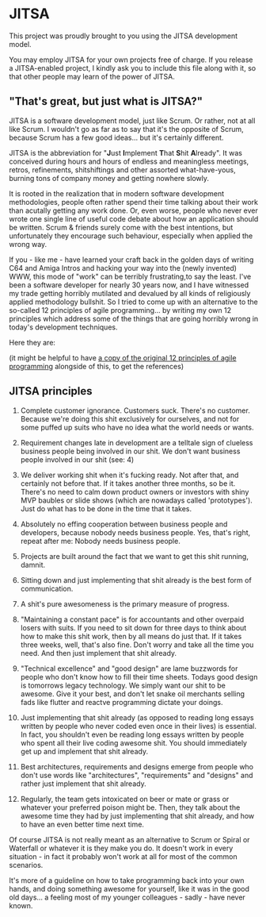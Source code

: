 
# JITSA

This project was proudly brought to you using the JITSA development model.

You may employ JITSA for your own projects free of charge. If you release a JITSA-enabled project, I kindly ask you to include this file along with it, so that other people may learn of the power of JITSA.

## "That's great, but just what is JITSA?"

JITSA is a software development model, just like Scrum. Or rather, not at all like Scrum. I wouldn't go as far as to say that it's the opposite of Scrum, because Scrum has a few good ideas... but it's certainly different.

JITSA is the abbreviation for "**J**ust **I**mplement **T**hat **S**hit **A**lready". It was conceived during hours and hours of endless and meaningless meetings, retros, refinements, shitshiftings and other assorted what-have-yous, burning tons of company money and getting nowhere slowly.

It is rooted in the realization that in modern software development methodologies, people often rather spend their time talking about their work than acutally getting any work done. Or, even 
worse, people who never ever wrote one single line of useful code debate about how an application should be written. Scrum & friends surely come with the best intentions, but unfortunately they encourage such behaviour, especially when applied the wrong way. 

If you - like me - have learned your craft back in the golden days of writing C64 and Amiga Intros and hacking your way into the (newly invented) WWW, this mode of "work" can be terribly frustrating,to say the least. I've been a software developer for nearly 30 years now, and I have witnessed my trade getting horribly mutilated and devalued by all kinds of religiously applied methodology bullshit. So I tried to come up with an alternative to the so-called 12 principles of agile programming... by writing my own 12 principles which address some of the things that are going horribly wrong in today's development techniques.

Here they are:

(it might be helpful to have [a copy of the original 12 principles of agile programming](https://www.agilealliance.org/agile101/12-principles-behind-the-agile-manifesto/) alongside of this, to get the references)

## JITSA principles

1. Complete customer ignorance. Customers suck. There's no customer. Because we're doing this shit exclusively for ourselves, and not for some puffed up suits who have no idea what the world needs or wants.

2. Requirement changes late in development are a telltale sign of clueless business people being involved in our shit. We don't want business people involved in our shit (see: 4)

3. We deliver working shit when it's fucking ready. Not after that, and certainly not before that. If it takes another three months, so be it. There's no need to calm down product owners or investors with shiny MVP baubles or slide shows (which are nowadays called 'prototypes'). Just do what has to be done in the time that it takes.

4. Absolutely no effing cooperation between business people and developers, because nobody needs business people. Yes, that's right, repeat after me: Nobody needs business people.

5. Projects are built around the fact that we want to get this shit running, damnit.

6. Sitting down and just implementing that shit already is the best form of communication.

7. A shit's pure awesomeness is the primary measure of progress. 

8. "Maintaining a constant pace" is for accountants and other overpaid losers with suits. If you need to sit down for three days to think about how to make this shit work, then by all means do just that. If it takes three weeks, well, that's also fine. Don't worry and take all the time you need. And then just implement that shit already.

9. "Technical excellence" and "good design" are lame buzzwords for people who don't know how to fill their time sheets. Todays good design is tomorrows legacy technology. We simply want our shit to be awesome. Give it your best, and don't let snake oil merchants selling fads like flutter and reactve programming dictate your doings.

10. Just implementing that shit already (as opposed to reading long essays written by people who never coded even once in their lives) is essential. In fact, you shouldn't even be reading long essays written by people who spent all their live coding awesome shit. You should immediately get up and implement that shit already.

11. Best architectures, requirements and designs emerge from people who don't use words like "architectures", "requirements" and "designs" and rather just implement that shit already.

12. Regularly, the team gets intoxicated on beer or mate or grass or whatever your preferred poison might be. Then, they talk about the awesome time they had by just implementing that shit already, and how to have an even better time next time.


Of course JITSA is not really meant as an alternative to Scrum or Spiral or Waterfall or whatever it is they make you do. It doesn't work in every situation - in fact it probably won't work at all for most of the common scenarios. 

It's more of a guideline on how to take programming back into your own hands, and doing something awesome for yourself, like it was in the good old days... a feeling most of my younger colleagues - sadly - have never known.
